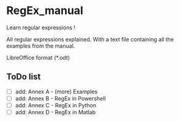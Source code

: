 # RegEx_manual
Learn regular expressions !

All regular expressions explained. 
With a text file containing all the examples from the manual. 

LibreOffice format (*.odt)

## ToDo list
- [ ] add: Annex A - (more) Examples
- [ ] add: Annex B - RegEx in Powershell
- [ ] add: Annex C - RegEx in Python
- [ ] add: Annex D - RegEx in Matlab
